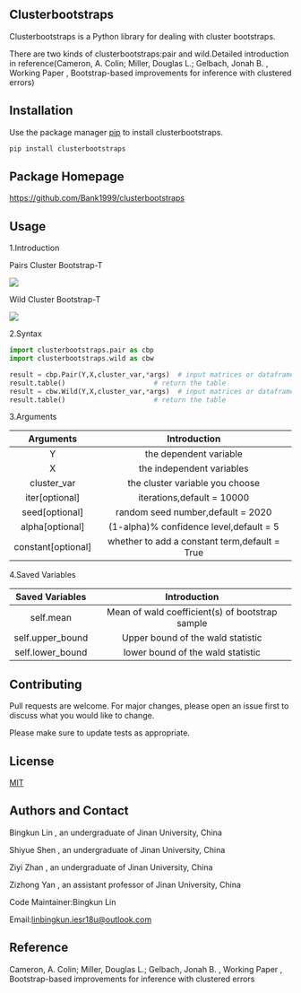 ## Clusterbootstraps

Clusterbootstraps is a Python library for dealing with cluster bootstraps.

There are two kinds of clusterbootstraps:pair and wild.Detailed introduction in reference(Cameron, A. Colin; Miller, Douglas L.; Gelbach, Jonah B. , Working Paper , Bootstrap-based improvements for inference with clustered errors)


## Installation

Use the package manager [pip](https://pip.pypa.io/en/stable/) to install clusterbootstraps.

```bash
pip install clusterbootstraps
```
## Package Homepage
https://github.com/Bank1999/clusterbootstraps

## Usage
1.Introduction
  
Pairs Cluster Bootstrap-T

![](https://github.com/Bank1999/clusterbootstraps/blob/master/pictures/pair.png)
  
Wild Cluster Bootstrap-T

![](https://github.com/Bank1999/clusterbootstraps/blob/master/pictures/wild.png)
  
2.Syntax
```python
import clusterbootstraps.pair as cbp
import clusterbootstraps.wild as cbw

result = cbp.Pair(Y,X,cluster_var,*args)  # input matrices or dataframes
result.table()                      # return the table
result = cbw.Wild(Y,X,cluster_var,*args)  # input matrices or dataframes
result.table()                      # return the table
```         

3.Arguments

Arguments|Introduction
:---:|:---:
Y|the dependent variable
X|the independent variables
cluster_var|the cluster variable you choose
iter[optional]|iterations,default = 10000
seed[optional]|random seed number,default = 2020
alpha[optional]|(1-alpha)% confidence level,default = 5
constant[optional]|whether to add a constant term,default = True

4.Saved Variables

Saved Variables|Introduction
:---:|:---:
self.mean|Mean of wald coefficient(s) of bootstrap sample
self.upper_bound|Upper bound of the wald statistic
self.lower_bound|lower bound of the wald statistic

## Contributing
Pull requests are welcome. For major changes, please open an issue first to discuss what you would like to change.

Please make sure to update tests as appropriate.

## License
[MIT](https://choosealicense.com/licenses/mit/)

## Authors and Contact
Bingkun Lin , an undergraduate of Jinan University, China

Shiyue Shen , an undergraduate of Jinan University, China

Ziyi Zhan , an undergraduate of Jinan University, China

Zizhong Yan , an assistant professor of Jinan University, China

Code Maintainer:Bingkun Lin

Email:linbingkun.iesr18u@outlook.com

## Reference
Cameron, A. Colin; Miller, Douglas L.; Gelbach, Jonah B. , Working Paper , Bootstrap-based improvements for inference with clustered errors
